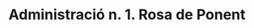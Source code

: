 ---
title: "Administració n. 1. Rosa de Ponent"
url: /lleida/administracio-n-1-rosa-de-ponent/
shop: Lotterie
---